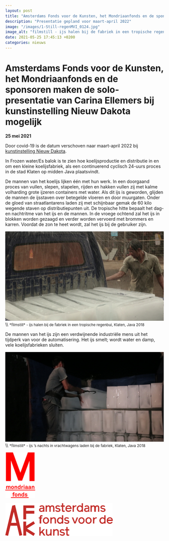 ```yaml
---
layout: post
title: "Amsterdams Fonds voor de Kunsten, het Mondriaanfonds en de sponsoren maken de solo-presentatie van Carina Ellemers bij kunstinstelling Nieuw Dakota mogelijk"
description: "Presentatie gepland voor maart-april 2022"
image: "/images/1-Still-regenMVI_0124.jpg"
image_alt: "filmstill - ijs halen bij de fabriek in een tropische regenbui, Klaten, Java 2018"
date: 2021-05-25 17:45:13 +0200
categories: nieuws
---
```


# Amsterdams Fonds voor de Kunsten, het Mondriaanfonds en de sponsoren maken de solo-presentatie van Carina Ellemers bij kunstinstelling Nieuw Dakota mogelijk

<p><strong>25 mei 2021</strong></p>

Door covid-19 is de datum verschoven naar maart-april 2022 bij [kunstinstelling Nieuw Dakota](https://nieuwdakota.com/).

In Frozen water/Es balok is te zien hoe koelijsproductie en distributie in en om een kleine koelijsfabriek, als een continuerend cyclisch 24-uurs proces in de stad Klaten op midden Java plaatsvindt.

De mannen van het koelijs lijken één met hun werk. In een doorgaand proces van vullen, slepen, stapelen, rijden en hakken vullen zij met kalme volharding grote ijzeren containers met water. Als dit ijs is geworden, glijden de mannen de ijsstaven over betegelde vloeren en door muurgaten. Onder de gloed van straatlantarens laden zij met schijnbaar gemak de 60 kilo wegende staven op distributiepunten uit. De tropische hitte bepaalt het dag- en nachtritme van het ijs en de mannen. In de vroege ochtend zal het ijs in blokken worden gezaagd en verder worden vervoerd met brommers en karren. Voordat de zon te heet wordt, zal het ijs bij de gebruiker zijn.

<img src="/images/1-Still-regenMVI_0124.jpg" alt="Auto met ijs in laadbak in de regen, man stapt in" width="960">
\\ <small>*filmstill* - ijs halen bij de fabriek in een tropische regenbui, Klaten, Java 2018</small>

De mannen van het ijs zijn een verdwijnende industriële mens uit het tijdperk van voor de automatisering. Het ijs smelt; wordt water en damp, vele koelijsfabrieken sluiten.

<img src="/images/6-Still36-MVI_8915.jpg" alt="Een stapel met ijsblokken en een man die een blok met een ijspik van de stapel haalt" width="960">
\\ <small>*filmstill* - ijs ’s nachts in vrachtwagens laden bij de fabriek, Klaten, Java 2018</small>

<div class="flexbox">

[<img width="95" class="donor-logo" alt="Logo Mondriaan Fonds" src="/images/mondriaan-fonds-logo.svg">](https://www.mondriaanfonds.nl/)

[<img width="342" class="donor-logo" alt="Logo Amsterdams Fonds voor de kunst AFK" src="/images/afk-logo.svg">](https://www.amsterdamsfondsvoordekunst.nl/)

</div>
